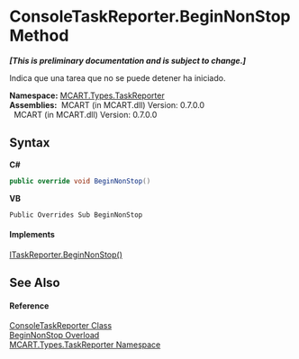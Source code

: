 # ConsoleTaskReporter.BeginNonStop Method 
 _**\[This is preliminary documentation and is subject to change.\]**_

Indica que una tarea que no se puede detener ha iniciado.

**Namespace:**&nbsp;<a href="256f3901-18cb-eeca-835c-7de778822db3">MCART.Types.TaskReporter</a><br />**Assemblies:**&nbsp;&nbsp;MCART (in MCART.dll) Version: 0.7.0.0<br />&nbsp;&nbsp;MCART (in MCART.dll) Version: 0.7.0.0<br />

## Syntax

**C#**<br />
``` C#
public override void BeginNonStop()
```

**VB**<br />
``` VB
Public Overrides Sub BeginNonStop
```


#### Implements
<a href="a19bebfd-a6d1-c0a1-4c72-af62ac99c59a">ITaskReporter.BeginNonStop()</a><br />

## See Also


#### Reference
<a href="33ab697e-a7c6-ba80-19b2-ef4705632f90">ConsoleTaskReporter Class</a><br /><a href="bbc2532b-7b5a-dbf8-87f1-08009ce0b826">BeginNonStop Overload</a><br /><a href="256f3901-18cb-eeca-835c-7de778822db3">MCART.Types.TaskReporter Namespace</a><br />